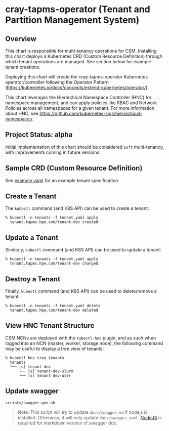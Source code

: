 # cray-tapms-operator (Tenant and Partition Management System)

## Overview

This chart is responsible for multi-tenancy operations for CSM.  Installing this chart deploys a Kubernetes CRD (Custom Resource Definition) through which tenant operations are managed.  See section below for example tenant creations.

Deploying this chart will create the cray-tapms-operator Kubernetes operator/controller following the Operator Pattern (https://kubernetes.io/docs/concepts/extend-kubernetes/operator/).

This chart leverages the Hierarchical Namespace Controller (HNC) for namespace management, and can apply policies like RBAC and Network Policies across all namespaces for a given tenant.  For more information about HNC, see https://github.com/kubernetes-sigs/hierarchical-namespaces.

## Project Status: alpha

Initial implementation of this chart should be considered `soft` multi-tenancy, with improvements coming in future versions.

## Sample CRD (Custom Resource Definition)

See [example yaml](./config/samples/tapms.hpe.com_v1alpha1_tenant.yaml) for an example tenant specification.

## Create a Tenant

The `kubectl` command (and K8S API) can be used to create a tenant:

```
% kubectl -n tenants -f tenant.yaml apply
  tenant.tapms.hpe.com/tenant-dev created
```

## Update a Tenant

Similarly, `kubectl` command (and K8S API) can be used to update a tenant:

```
% kubectl -n tenants -f tenant.yaml apply
  tenant.tapms.hpe.com/tenant-dev changed
```

## Destroy a Tenant

Finally, `kubectl` command (and K8S API) can be used to delete/remove a tenant:

```
% kubectl -n tenants -f tenant.yaml delete
  tenant.tapms.hpe.com/tenant-dev deleted
```

## View HNC Tenant Structure

CSM NCNs are deployed with the `kubectl-hns` plugin, and as such when logged into an NCN (master, worker, storage node), the following command may be useful to display a tree view of tenants:

```
% kubectl hns tree tenants
  tenants
  └── [s] tenant-dev
      ├── [s] tenant-dev-slurm
      └── [s] tenant-dev-user
```

## Update swagger

   ```
   scripts/swagger.gen.sh
   ```
   > Note: This script will try to update `docs/swagger.md` if nodejs is installed. Otherwise, it will only update `docs/swagger.yaml`.  [NodeJS](https://nodejs.org/en/download/) is required for markdown version of swagger doc.
